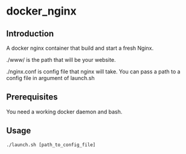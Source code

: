 # docker_nginx

## Introduction

A docker nginx container that build and start a fresh Nginx.

./www/ is the path that will be your website.

./nginx.conf is config file that nginx will take.
You can pass a path to a config file in argument of launch.sh

## Prerequisites

You need a working docker daemon and bash.

## Usage

`./launch.sh [path_to_config_file]`
